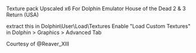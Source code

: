 Texture pack Upscaled x6
For Dolphin Emulator
House of the Dead 2 & 3 Return (USA)

extract this in Dolphin\User\Load\Textures
Enable "Load Custom Textures" in
Dolphin > Graphics > Advanced Tab


Courtesy of @Reaver_XIII
